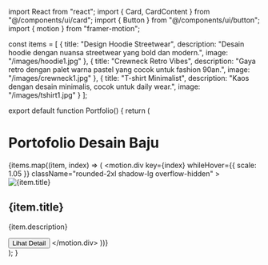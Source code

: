 import React from "react";
import { Card, CardContent } from "@/components/ui/card";
import { Button } from "@/components/ui/button";
import { motion } from "framer-motion";

const items = [
  {
    title: "Design Hoodie Streetwear",
    description: "Desain hoodie dengan nuansa streetwear yang bold dan modern.",
    image: "/images/hoodie1.jpg"
  },
  {
    title: "Crewneck Retro Vibes",
    description: "Gaya retro dengan palet warna pastel yang cocok untuk fashion 90an.",
    image: "/images/crewneck1.jpg"
  },
  {
    title: "T-shirt Minimalist",
    description: "Kaos dengan desain minimalis, cocok untuk daily wear.",
    image: "/images/tshirt1.jpg"
  }
];

export default function Portfolio() {
  return (
    <div className="p-6 max-w-7xl mx-auto">
      <h1 className="text-4xl font-bold mb-6 text-center">Portofolio Desain Baju</h1>
      <div className="grid grid-cols-1 md:grid-cols-2 lg:grid-cols-3 gap-6">
        {items.map((item, index) => (
          <motion.div
            key={index}
            whileHover={{ scale: 1.05 }}
            className="rounded-2xl shadow-lg overflow-hidden"
          >
            <Card>
              <img src={item.image} alt={item.title} className="w-full h-60 object-cover" />
              <CardContent className="p-4">
                <h2 className="text-xl font-semibold mb-2">{item.title}</h2>
                <p className="text-sm text-gray-600 mb-4">{item.description}</p>
                <Button className="w-full">Lihat Detail</Button>
              </CardContent>
            </Card>
          </motion.div>
        ))}
      </div>
    </div>
  );
}
